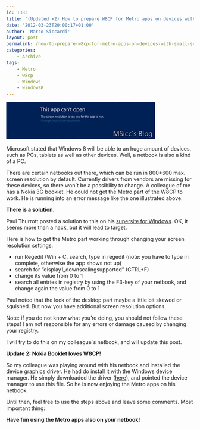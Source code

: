 ```yaml
---
id: 1383
title: '(Updated x2) How to prepare W8CP for Metro apps on devices with small screen resolutions'
date: '2012-03-23T20:00:17+01:00'
author: 'Marco Siccardi'
layout: post
permalink: /how-to-prepare-w8cp-for-metro-apps-on-devices-with-small-screen-resolutions/
categories:
    - Archive
tags:
    - Metro
    - w8cp
    - Windows
    - windows8
---
```


[![cantopenmetro](/assets/img/2012/03/cantopenmetro.jpg "cantopenmetro")](/assets/img/2012/03/cantopenmetro.jpg)

Microsoft stated that Windows 8 will be able to an huge amount of devices, such as PCs, tablets as well as other devices. Well, a netbook is also a kind of a PC.

There are certain netbooks out there, which can be run in 800\*600 max. screen resolution by default. Currently drivers from vendors are missing for these devices, so there won´t be a possibility to change. A colleague of me has a Nokia 3G booklet. He could not get the Metro part of the W8CP to work. He is running into an error message like the one illustrated above.

**There is a solution.**

Paul Thurrott posted a solution to this on his [supersite for Windows](http://www.winsupersite.com). OK, it seems more than a hack, but it will lead to target.

Here is how to get the Metro part working through changing your screen resolution settings:

- run Regedit (Win + C, search, type in regedit (note: you have to type in complete, otherwise the app shows not up)
- search for “display1\_downscalingsupported” (CTRL+F)
- change its value from 0 to 1
- search all entries in registry by using the F3-key of your netbook, and change again the value from 0 to 1

Paul noted that the look of the desktop part maybe a little bit skewed or squished. But now you have additional screen resolution options.

Note: if you do not know what you’re doing, you should not follow these steps! I am not responsible for any errors or damage caused by changing your registry.

I will try to do this on my colleague´s netbook, and will update this post.

**Update 2: Nokia Booklet loves W8CP!**

So my colleague was playing around with his netbook and installed the device graphics driver. He had do install it with the Windows device manager. He simply downloaded the driver ([here](http://europe.nokia.com/support/product-support/booklet-3g/software "here")), and pointed the device manager to use this file. So he is now enjoying the Metro apps on his netbook.

Until then, feel free to use the steps above and leave some comments. Most important thing:

**Have fun using the Metro apps also on your netbook!**